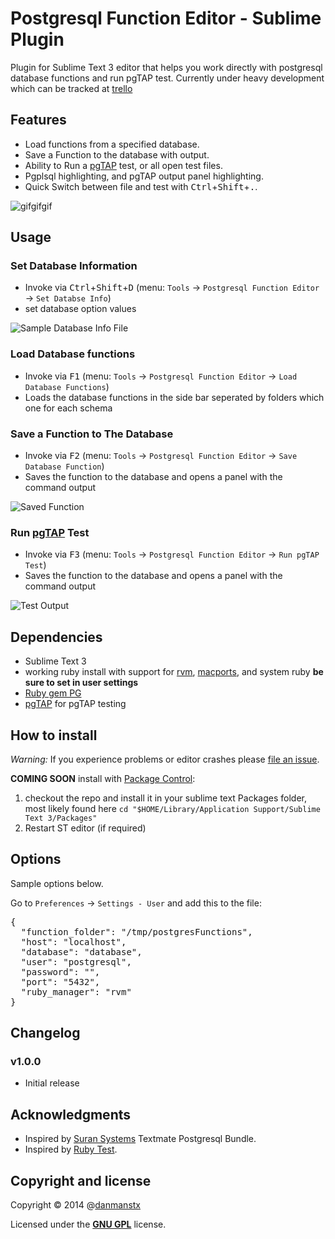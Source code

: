 # Postgresql Function Editor - Sublime Plugin

Plugin for Sublime Text 3 editor that helps you work directly with postgresql database functions and run pgTAP test.
Currently under heavy development which can be tracked at [trello](https://trello.com/b/aNujDnId/posgresql-function-editor-sublime-text)

## Features

* Load functions from a specified database.
* Save a Function to the database with output.
* Ability to Run a [pgTAP](http://pgtap.org) test, or all open test files.
* Pgplsql highlighting, and pgTAP output panel highlighting.
* Quick Switch between file and test with <kbd>Ctrl</kbd>+<kbd>Shift</kbd>+<kbd>.</kbd>.

![gifgifgif](https://raw.github.com/danmanstx/pfe/master/images/pfe.gif)

## Usage

### Set Database Information

* Invoke via <kbd>Ctrl</kbd>+<kbd>Shift</kbd>+<kbd>D</kbd> (menu: `Tools` -> `Postgresql Function Editor` -> `Set Databse Info`)
* set database option values


![Sample Database Info File](https://raw.github.com/danmanstx/pfe/master/images/settings.png)

### Load Database functions

* Invoke via <kbd>F1</kbd> (menu: `Tools` -> `Postgresql Function Editor` -> `Load Database Functions`)
* Loads the database functions in the side bar seperated by folders which one for each schema


### Save a Function to The Database

* Invoke via <kbd>F2</kbd> (menu: `Tools` -> `Postgresql Function Editor` -> `Save Database Function`)
* Saves the function to the database and opens a panel with the command output

![Saved Function](https://raw.github.com/danmanstx/pfe/master/images/save.png)

### Run [pgTAP](http://pgtap.org) Test

* Invoke via <kbd>F3</kbd> (menu: `Tools` -> `Postgresql Function Editor` -> `Run pgTAP Test`)
* Saves the function to the database and opens a panel with the command output

![Test Output](https://raw.github.com/danmanstx/pfe/master/images/test.png)


## Dependencies

* Sublime Text 3
* working ruby install with support for [rvm](http://rvm.io), [macports](http://www.macports.org), and system ruby **be sure to set in user settings**
* [Ruby gem PG](https://rubygems.org/gems/pg)
* [pgTAP](http://pgtap.org) for pgTAP testing

## How to install

*Warning:* If you experience problems or editor crashes please [file an issue](https://github.com/danmanstx/pfe/issues).

**COMING SOON** install with [Package Control](http://wbond.net/sublime_packages/package_control):

1. checkout the repo and install it in your sublime text Packages folder, most likely found here `cd "$HOME/Library/Application Support/Sublime Text 3/Packages"`
2. Restart ST editor (if required)

## Options

Sample options below.

Go to `Preferences` -> `Settings - User` and add this to the file:

<pre>
{
  "function_folder": "/tmp/postgresFunctions",
  "host": "localhost",
  "database": "database",
  "user": "postgresql",
  "password": "",
  "port": "5432",
  "ruby_manager": "rvm"
}
</pre>

## Changelog

### v1.0.0

* Initial release

## Acknowledgments

* Inspired by [Suran Systems](http://www.suran.com) Textmate Postgresql Bundle.
* Inspired by [Ruby Test](https://github.com/maltize/sublime-text-2-ruby-tests).

## Copyright and license

Copyright © 2014 @[danmanstx](http://twitter.com/danmanstx)

Licensed under the [**GNU GPL**](https://gnu.org/licenses/gpl.html) license.